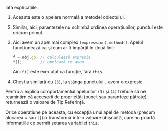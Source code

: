 
Iată explicațiile.

1. Aceasta este o apelare normală a metodei obiectului.

2. Similar, aici, parantezele nu schimbă ordinea operațiunilor, punctul este oricum primul.

3. Aici avem un apel mai complex `(expression).method()`. Apelul funcționează ca și cum ar fi împărțit în două linii:

    ```js no-beautify
    f = obj.go; // calculează expresia
    f();        // apelează ce avem
    ```

    Aici `f()` este executat ca funcție, fără `this`.

4. Chestia similară cu `(3)`, la stânga punctului `.` avem o expresie.

Pentru a explica comportamentul apelurilor `(3)` și `(4)` trebuie să ne reamintim că accesorii de proprietăți (punct sau paranteze pătrate) returnează o valoare de Tip Referință.  

Orice operațiune pe aceasta, cu excepția unui apel de metodă (precum alocarea `=` sau `||`) o transformă într-o valoare obișnuită, care nu poartă informațiile ce permit setarea variabilei `this`.
